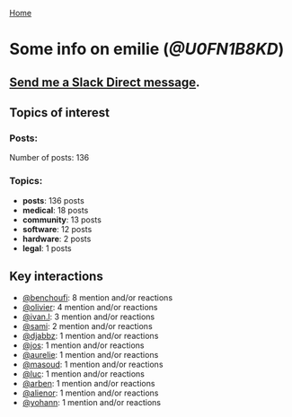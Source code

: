 [Home](https://kelu124.github.io/echommunity/)

# Some info on __emilie__ (_@U0FN1B8KD_)


## [Send me a Slack Direct message](https://echopen.slack.com/messages/@emilie/).

## Topics of interest

### Posts: 

Number of posts: 136

### Topics:

* __posts__: 136 posts
* __medical__: 18 posts
* __community__: 13 posts
* __software__: 12 posts
* __hardware__: 2 posts
* __legal__: 1 posts

## Key interactions 

* [@benchoufi](./U0B47KC3S.md): 8 mention and/or reactions
* [@olivier](./U04DFTZ7D.md): 4 mention and/or reactions
* [@ivan.l](./U3CDR25JP.md): 3 mention and/or reactions
* [@sami](./U2MF267L2.md): 2 mention and/or reactions
* [@djabbz](./U2PFHNN3C.md): 1 mention and/or reactions
* [@jos](./U3N1SENJY.md): 1 mention and/or reactions
* [@aurelie](./U37GZRZU6.md): 1 mention and/or reactions
* [@masoud](./U3PLYAJPJ.md): 1 mention and/or reactions
* [@luc](./U0AAL4W13.md): 1 mention and/or reactions
* [@arben](./U3Q46QRHU.md): 1 mention and/or reactions
* [@alienor](./U1N5Q9334.md): 1 mention and/or reactions
* [@yohann](./U0KPE2P16.md): 1 mention and/or reactions
